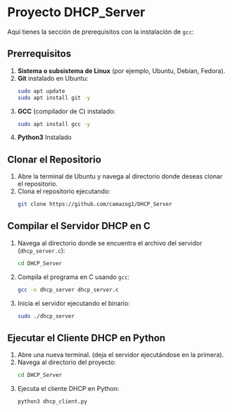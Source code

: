 # Proyecto DHCP_Server

Aquí tienes la sección de prerequisitos con la instalación de `gcc`:

## Prerrequisitos

1. **Sistema o subsistema de Linux** (por ejemplo, Ubuntu, Debian, Fedora).
2. **Git** instalado en Ubuntu:
   ```bash
   sudo apt update
   sudo apt install git -y
   ```
3. **GCC** (compilador de C) instalado:
   ```bash
   sudo apt install gcc -y
   ```
4. **Python3** Instalado
   
## Clonar el Repositorio

1. Abre la terminal de Ubuntu y navega al directorio donde deseas clonar el repositorio.
2. Clona el repositorio ejecutando:
   ```bash
   git clone https://github.com/camazog1/DHCP_Server
   ```

## Compilar el Servidor DHCP en C

1. Navega al directorio donde se encuentra el archivo del servidor (`dhcp_server.c`):
   ```bash
   cd DHCP_Server
   ```
2. Compila el programa en C usando `gcc`:
   ```bash
   gcc -o dhcp_server dhcp_server.c
   ```
3. Inicia el servidor ejecutando el binario:
   ```bash
   sudo ./dhcp_server
   ```

## Ejecutar el Cliente DHCP en Python

1. Abre una nueva terminal. (deja el servidor ejecutándose en la primera).
2. Navega al directorio del proyecto:
   ```bash
   cd DHCP_Server
   ```
3. Ejecuta el cliente DHCP en Python:
   ```bash
   python3 dhcp_client.py
   ```
